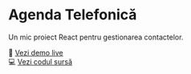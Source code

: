 # Agenda Telefonică
Un mic proiect React pentru gestionarea contactelor.

🔗 [Vezi demo live](https://marian097.github.io/agenda-telefonica/)  
💻 [Vezi codul sursă](https://github.com/username/agenda-telefonica)

